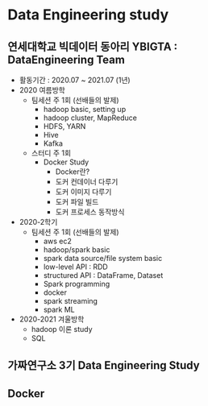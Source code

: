 # Data Engineering study

## 연세대학교 빅데이터 동아리 YBIGTA : DataEngineering Team
- 활동기간 : 2020.07 ~ 2021.07 (1년)
- 2020 여름방학 
  - 팀세션 주 1회 (선배들의 발제)
      - hadoop basic, setting up
      - hadoop cluster, MapReduce
      - HDFS, YARN
      - Hive
      - Kafka
  - 스터디 주 1회
      - Docker Study
          - Docker란?
          - 도커 컨데이너 다루기
          - 도커 이미지 다루기
          - 도커 파일 빌드
          - 도커 프로세스 동작방식
- 2020-2학기
  - 팀세션 주 1회 (선배들의 발제)
      - aws ec2
      - hadoop/spark basic
      - spark data source/file system basic
      - low-level API : RDD
      - structured API : DataFrame, Dataset
      - Spark programming
      - docker
      - spark streaming
      - spark ML
- 2020-2021 겨울방학
  - hadoop 이론 study
  - SQL 

## 가짜연구소 3기 Data Engineering Study

## Docker